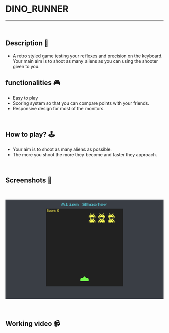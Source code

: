 # **DINO_RUNNER**

---

<br>

## **Description 📃** 
- A retro styled game testing your reflexes and precision on the keyboard. Your main aim is to shoot as many aliens as you can using the shooter given to you.


## **functionalities 🎮** 
- Easy to play
- Scoring system so that you can compare points with your friends.
- Responsive design for most of the monitors.
<br>

## **How to play? 🕹️**
- Your aim is to shoot as many aliens as possible. 
- The more you shoot the more they become and faster they approach.
<br>

## **Screenshots 📸**

<br>

![Game image](../../assets/images/Alien_Shooter.png)

<br>

## **Working video 📹**
<!-- add your working video over here -->